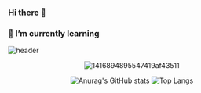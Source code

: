 ### Hi there 👋
### 🌱 I’m currently learning

![header](https://capsule-render.vercel.app/api?type=${venom}&color=auto&height=${160}&section=header&text=${HelloWorld!%20!😈}&fontSize=${50}&animation=${twinkling})

<div align="center">

  ![1416894895547419af43511](https://github.com/95hyun/95hyun/assets/88784852/2b8a8396-3b16-42ab-abba-982c9b77f62c)
  
  ![Anurag's GitHub stats](https://github-readme-stats.vercel.app/api?username=95hyun&show_icons=true&theme=vue) ![Top Langs](https://github-readme-stats.vercel.app/api/top-langs/?username=95hyun&layout=compact&theme=vue)
</div>

<!--
**95hyun/95hyun** is a ✨ _special_ ✨ repository because its `README.md` (this file) appears on your GitHub profile.

Here are some ideas to get you started:

- 🔭 I’m currently working on ...
- 🌱 I’m currently learning ...
- 👯 I’m looking to collaborate on ...
- 🤔 I’m looking for help with ...
- 💬 Ask me about ...
- 📫 How to reach me: ...
- 😄 Pronouns: ...
- ⚡ Fun fact: ...
-->
